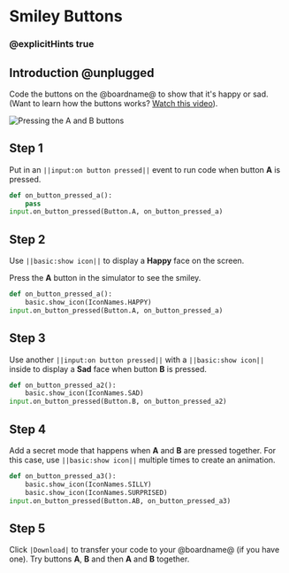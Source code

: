 # Smiley Buttons

### @explicitHints true

## Introduction @unplugged

Code the buttons on the @boardname@ to show that it's happy or sad.
(Want to learn how the buttons works? [Watch this video](https://youtu.be/t_Qujjd_38o)).

![Pressing the A and B buttons](/static/mb/projects/smiley-buttons/sim.gif)

## Step 1

Put in an ``||input:on button pressed||`` event to run code when button **A** is pressed.

```python
def on_button_pressed_a():
    pass
input.on_button_pressed(Button.A, on_button_pressed_a)
```

## Step 2

Use ``||basic:show icon||`` to display a **Happy** face on the screen.

Press the **A** button in the simulator to see the smiley.

```python
def on_button_pressed_a():
    basic.show_icon(IconNames.HAPPY)
input.on_button_pressed(Button.A, on_button_pressed_a)
```

## Step 3

Use another ``||input:on button pressed||`` with a ``||basic:show icon||`` inside to display a **Sad** face when button **B** is pressed.

```python
def on_button_pressed_a2():
    basic.show_icon(IconNames.SAD)
input.on_button_pressed(Button.B, on_button_pressed_a2)
```

## Step 4

Add a secret mode that happens when **A** and **B** are pressed together. For this case, use ``||basic:show icon||`` multiple times to create an animation.

```python
def on_button_pressed_a3():
    basic.show_icon(IconNames.SILLY)
    basic.show_icon(IconNames.SURPRISED)
input.on_button_pressed(Button.AB, on_button_pressed_a3)
```

## Step 5

Click ``|Download|`` to transfer your code to your @boardname@ (if you have one). Try buttons **A**, **B** and then **A** and **B** together.
